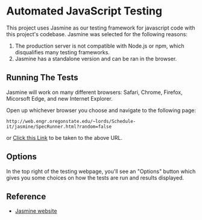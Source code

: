 # Automated JavaScript Testing
This project uses Jasmine as our testing framework for javascript code with this project's codebase.
Jasmine was selected for the following reasons:
1. The production server is not compatible with Node.js or npm, which disqualifies many testing frameworks.
2. Jasmine has a standalone version and can be ran in the browser.

## Running The Tests
Jasmine will work on many different browsers: Safari, Chrome, Firefox, Micorsoft Edge, and new Internet Explorer.

Open up whichever browser you choose and navigate to the following page:
```
http://web.engr.oregonstate.edu/~lords/Schedule-it/jasmine/SpecRunner.html?random=false
```
or [Click this Link](http://web.engr.oregonstate.edu/~lords/Schedule-it/jasmine/SpecRunner.html?random=false) to be taken to the above URL.


## Options
In the top right of the testing webpage, you'll see an "Options" button which gives you some choices on how the tests are run and results displayed. 

## Reference
* [Jasmine website](https://jasmine.github.io/)
